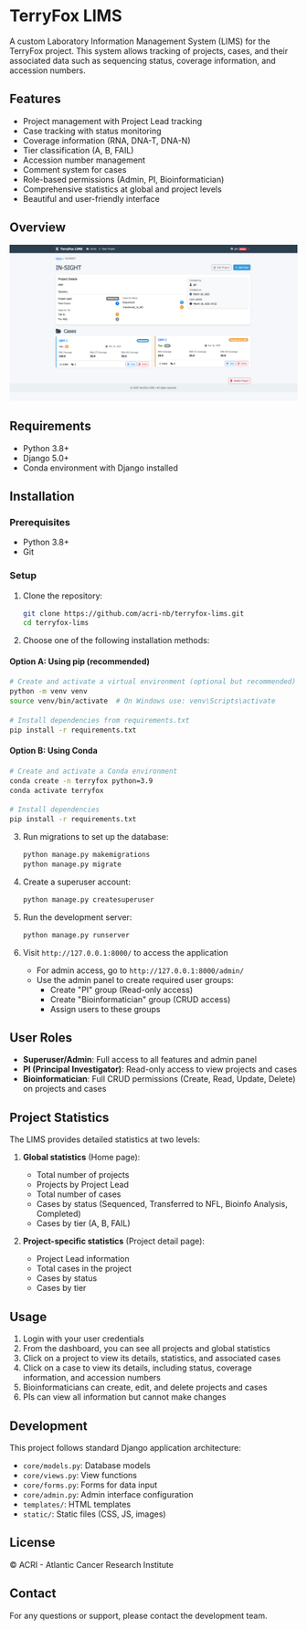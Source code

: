 # TerryFox LIMS

A custom Laboratory Information Management System (LIMS) for the TerryFox project. This system allows tracking of projects, cases, and their associated data such as sequencing status, coverage information, and accession numbers.

## Features

- Project management with Project Lead tracking
- Case tracking with status monitoring
- Coverage information (RNA, DNA-T, DNA-N)
- Tier classification (A, B, FAIL)
- Accession number management
- Comment system for cases
- Role-based permissions (Admin, PI, Bioinformatician)
- Comprehensive statistics at global and project levels
- Beautiful and user-friendly interface

## Overview

   ![Overview on the Project](overview.png)

## Requirements

- Python 3.8+
- Django 5.0+
- Conda environment with Django installed

## Installation

### Prerequisites
- Python 3.8+
- Git

### Setup

1. Clone the repository:
   ```bash
   git clone https://github.com/acri-nb/terryfox-lims.git
   cd terryfox-lims
   ```

2. Choose one of the following installation methods:

#### Option A: Using pip (recommended)
   ```bash
   # Create and activate a virtual environment (optional but recommended)
   python -m venv venv
   source venv/bin/activate  # On Windows use: venv\Scripts\activate
   
   # Install dependencies from requirements.txt
   pip install -r requirements.txt
   ```

#### Option B: Using Conda
   ```bash
   # Create and activate a Conda environment
   conda create -n terryfox python=3.9
   conda activate terryfox
   
   # Install dependencies
   pip install -r requirements.txt
   ```

3. Run migrations to set up the database:
   ```bash
   python manage.py makemigrations
   python manage.py migrate
   ```

4. Create a superuser account:
   ```bash
   python manage.py createsuperuser
   ```

5. Run the development server:
   ```bash
   python manage.py runserver
   ```

6. Visit `http://127.0.0.1:8000/` to access the application
   - For admin access, go to `http://127.0.0.1:8000/admin/`
   - Use the admin panel to create required user groups:
     - Create "PI" group (Read-only access)
     - Create "Bioinformatician" group (CRUD access)
     - Assign users to these groups

## User Roles

- **Superuser/Admin**: Full access to all features and admin panel
- **PI (Principal Investigator)**: Read-only access to view projects and cases
- **Bioinformatician**: Full CRUD permissions (Create, Read, Update, Delete) on projects and cases

## Project Statistics

The LIMS provides detailed statistics at two levels:

1. **Global statistics** (Home page):
   - Total number of projects
   - Projects by Project Lead
   - Total number of cases
   - Cases by status (Sequenced, Transferred to NFL, Bioinfo Analysis, Completed)
   - Cases by tier (A, B, FAIL)

2. **Project-specific statistics** (Project detail page):
   - Project Lead information
   - Total cases in the project
   - Cases by status
   - Cases by tier

## Usage

1. Login with your user credentials
2. From the dashboard, you can see all projects and global statistics
3. Click on a project to view its details, statistics, and associated cases
4. Click on a case to view its details, including status, coverage information, and accession numbers
5. Bioinformaticians can create, edit, and delete projects and cases
6. PIs can view all information but cannot make changes

## Development

This project follows standard Django application architecture:

- `core/models.py`: Database models
- `core/views.py`: View functions
- `core/forms.py`: Forms for data input
- `core/admin.py`: Admin interface configuration
- `templates/`: HTML templates
- `static/`: Static files (CSS, JS, images)

## License

© ACRI - Atlantic Cancer Research Institute

## Contact

For any questions or support, please contact the development team. 